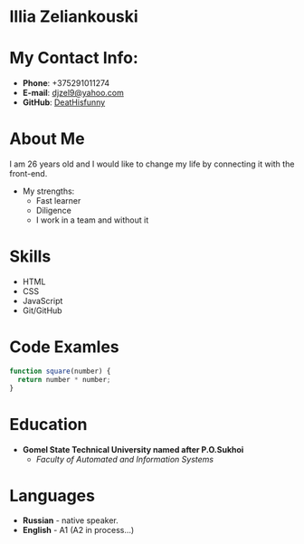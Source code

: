 # Illia Zeliankouski
# My Contact Info:
* **Phone**: +375291011274
* **E-mail**: [djzel9@yahoo.com](https://login.yahoo.com/account/personalinfo?src=ym&.done=https%3A%2F%2Fmail.yahoo.com%2F&pspid=&activity=ybar-acctinfo)
* **GitHub**: [DeatHisfunny](https://github.com/DeatHisfunny)
# About Me
I am 26 years old and I would like to change my life by connecting it with the front-end.
* My strengths: 
  * Fast learner
  * Diligence
  * I work in a team and without it
# Skills
  * HTML
  * CSS
  * JavaScript
  * Git/GitHub
# Code Examles
```javascript
function square(number) {
  return number * number;
}
```
# Education
  * **Gomel State Technical University named after P.O.Sukhoi**
    * *Faculty of Automated and Information Systems*
# Languages
  * **Russian** - native speaker.
  * **English** - A1 (A2 in process...)
